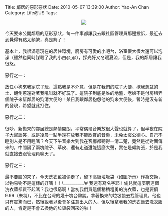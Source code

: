 Title: 鄰居的惡形惡狀
Date: 2010-05-07 13:39:00
Author: Yao-An Chan
Category: Life@US
Tags: 


<div class='post'>
<div class="separator" style="clear: both; text-align: center;"><a href="http://1.bp.blogspot.com/_mvtDPM7iODU/S-R4eNXGbfI/AAAAAAAAHMg/Fl2yz4xcq_w/s1600/YAN_8545.JPG" imageanchor="1" style="margin-left: 1em; margin-right: 1em;"><img border="0" src="http://1.bp.blogspot.com/_mvtDPM7iODU/S-R4eNXGbfI/AAAAAAAAHMg/Fl2yz4xcq_w/s320/YAN_8545.JPG" /></a></div><br />今天要來公開鄰居的惡形惡狀，每一件事都讓我去跟社區管理員那邊投訴，最近去到覺得有點太頻繁，真是夠了！<br /><br />基本上，我很滿意現在的居住環境，廚房有可愛的小吧台，浴室很大很大還可以泡澡（雖然也同時謀殺了我的小白@_@），採光好又冬暖夏涼，但是，我的鄰居讓我很怒。<br /><br />惡行之一：<br /><br />放任小狗來我家院子玩，這點我是不介意，但是在我們的院子大便、挖我蔥盆的土、翻倒蔥還對著我吼叫就不好玩了。這院子到底是誰的地盤，老娘不是付房租弄個院子來幫鄰居的狗清大便的！某日我跟鄰居抱怨他的狗來大便後，暫時是沒有新的發現，希望就此打住。<br /><br />惡行之二：<br /><br />很吵，新搬來的鄰居總是熱情開朗，平常偶爾音樂放很大聲也就算了，但半夜在院子大聲談笑，或是凌晨一點半還在放我不能欣賞的音樂，未免太沒公德心。自己不睡別人是不用睡嗎？今天下午音樂大到我在客廳都聽得一清二楚，竟然是從對面傳來的，中間隔了兩塊院子、草皮、還有走道還能這麼大聲，實在是頗誇張，於是我就直接去跟管理員聊天了。<br /><br />惡行之三：<br /><br />最不要臉的來了。今天洗衣藍被偷走了，留下高級垃圾袋（如圖所示）作為交換，以物易物不是這樣的好嗎！！\__________/# 我還有寫名字耶！偷兒就這麼窮連個洗衣藍都買不起嗎？我也很窮啊！當初我們買這個稍稍粗勇的洗衣藍，也是要價9.99（未稅），不比在台灣的幾十塊台幣說。拿著換來的垃圾袋去找管理員，他也只有震驚而已，然後說著以後會多注意出入的人，但以後拿著我的洗衣籃去洗衣服的人，肯定是不會去換他的垃圾袋回來的啦！</div>
